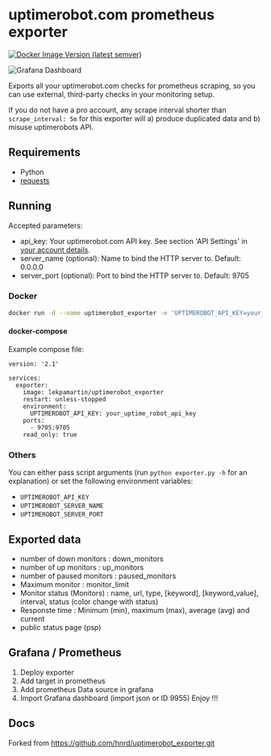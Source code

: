 # uptimerobot.com prometheus exporter 

[![Docker Image Version (latest semver)](https://img.shields.io/docker/v/lekpamartin/uptimerobot_exporter)](https://hub.docker.com/r/lekpamartin/uptimerobot_exporter/tags)

![Grafana Dashboard](dashboards/dashboard.PNG?raw=true "Grafana Dashboard")

Exports all your uptimerobot.com checks for prometheus scraping,
so you can use external, third-party checks in your monitoring setup.

If you do not have a pro account, any scrape interval shorter than
`scrape_interval: 5m` for this exporter will a) produce duplicated data
and b) misuse uptimerobots API.

## Requirements

* Python
* [requests](http://www.python-requests.org/en/master/)

## Running

Accepted parameters:

* api_key: Your uptimerobot.com API key. See section 'API Settings' in [your account details](https://uptimerobot.com/dashboard#mySettings).
* server_name (optional): Name to bind the HTTP server to. Default: 0.0.0.0
* server_port (optional): Port to bind the HTTP server to. Default: 9705

### Docker

```bash
docker run -d --name uptimerobot_exporter -e 'UPTIMEROBOT_API_KEY=your_uptime_robot_api_key' -p 9705:9705 --read-only lekpamartin/uptimerobot_exporter
```

#### docker-compose

Example compose file:

    version: '2.1'
    
    services:
      exporter:
        image: lekpamartin/uptimerobot_exporter
        restart: unless-stopped
        environment:
          UPTIMEROBOT_API_KEY: your_uptime_robot_api_key
        ports:
          - 9705:9705
        read_only: true

### Others
You can either pass script arguments (run `python exporter.py -h` for an explanation)
or set the following environment variables:

* `UPTIMEROBOT_API_KEY`
* `UPTIMEROBOT_SERVER_NAME`
* `UPTIMEROBOT_SERVER_PORT`

## Exported data
* number of down monitors : down_monitors
* number of up monitors : up_monitors
* number of paused monitors : paused_monitors
* Maximum monitor : monitor_limit
* Monitor status (Monitors) : name, url, type, [keyword], [keyword_value], interval, status (color change with status)
* Responste time : Minimum (min), maximum (max), average (avg) and current
* public status page (psp)

## Grafana / Prometheus
1. Deploy exporter
2. Add target in prometheus
3. Add prometheus Data source in grafana
4. Import Grafana dashboard (import json or ID 9955)
Enjoy !!!

## Docs
Forked from https://github.com/hnrd/uptimerobot_exporter.git 
